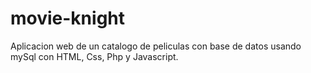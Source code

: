 # movie-knight

Aplicacion web de un catalogo de peliculas con base de datos usando mySql con HTML, Css, Php y Javascript.
